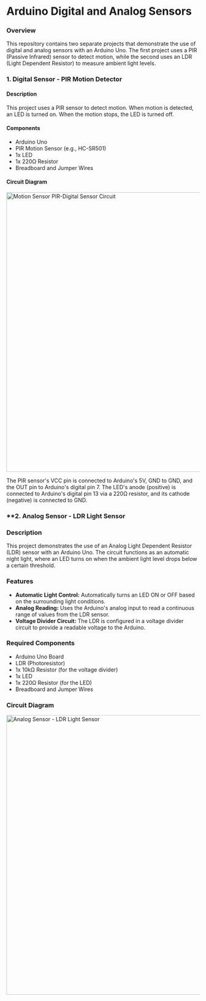 # Arduino Digital and Analog Sensors

### **Overview**

This repository contains two separate projects that demonstrate the use of digital and analog sensors with an Arduino Uno. The first project uses a PIR (Passive Infrared) sensor to detect motion, while the second uses an LDR (Light Dependent Resistor) to measure ambient light levels.

### **1. Digital Sensor - PIR Motion Detector**

#### **Description**
This project uses a PIR sensor to detect motion. When motion is detected, an LED is turned on. When the motion stops, the LED is turned off.

#### **Components**
* Arduino Uno
* PIR Motion Sensor (e.g., HC-SR501)
* 1x LED
* 1x 220Ω Resistor
* Breadboard and Jumper Wires

#### **Circuit Diagram**
<img width="1440" height="729" alt="Motion Sensor PIR-Digital Sensor Circuit" src="https://github.com/user-attachments/assets/6ac1ac4f-eaf8-432c-a68a-9be4b8091574" />

The PIR sensor's VCC pin is connected to Arduino's 5V, GND to GND, and the OUT pin to Arduino's digital pin 7. The LED's anode (positive) is connected to Arduino's digital pin 13 via a 220Ω resistor, and its cathode (negative) is connected to GND.






###  **2. Analog Sensor - LDR Light Sensor

### **Description**

This project demonstrates the use of an Analog Light Dependent Resistor (LDR) sensor with an Arduino Uno. The circuit functions as an automatic night light, where an LED turns on when the ambient light level drops below a certain threshold.

### **Features**

* **Automatic Light Control:** Automatically turns an LED ON or OFF based on the surrounding light conditions.
* **Analog Reading:** Uses the Arduino's analog input to read a continuous range of values from the LDR sensor.
* **Voltage Divider Circuit:** The LDR is configured in a voltage divider circuit to provide a readable voltage to the Arduino.

### **Required Components**

* Arduino Uno Board
* LDR (Photoresistor)
* 1x 10kΩ Resistor (for the voltage divider)
* 1x LED
* 1x 220Ω Resistor (for the LED)
* Breadboard and Jumper Wires

### **Circuit Diagram**

<img width="1440" height="729" alt="Analog Sensor - LDR Light Sensor" src="https://github.com/user-attachments/assets/1e9694d5-6a37-4ac7-88ce-6e9c53418ffa" />


